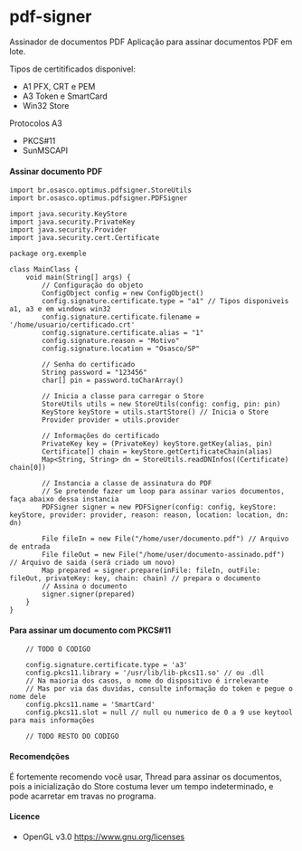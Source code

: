 # pdf-signer
Assinador de documentos PDF
Aplicação para assinar documentos PDF em lote.

Tipos de certitificados disponivel:

* A1 PFX, CRT e PEM
* A3 Token e SmartCard
* Win32 Store

Protocolos A3
* PKCS#11
* SunMSCAPI

#### Assinar documento PDF
```
import br.osasco.optimus.pdfsigner.StoreUtils
import br.osasco.optimus.pdfsigner.PDFSigner

import java.security.KeyStore
import java.security.PrivateKey
import java.security.Provider
import java.security.cert.Certificate

package org.exemple

class MainClass {
    void main(String[] args) {
        // Configuração do objeto
        ConfigObject config = new ConfigObject()
        config.signature.certificate.type = "a1" // Tipos disponiveis a1, a3 e em windows win32
        config.signature.certificate.filename = '/home/usuario/certificado.crt'
        config.signature.certificate.alias = "1"
        config.signature.reason = "Motivo"
        config.signature.location = "Osasco/SP"

        // Senha do certificado
        String password = "123456"
        char[] pin = password.toCharArray()

        // Inicia a classe para carregar o Store
        StoreUtils utils = new StoreUtils(config: config, pin: pin)
        KeyStore keyStore = utils.startStore() // Inicia o Store
        Provider provider = utils.provider
        
        // Informações do certificado
        PrivateKey key = (PrivateKey) keyStore.getKey(alias, pin)
        Certificate[] chain = keyStore.getCertificateChain(alias)
        Map<String, String> dn = StoreUtils.readDNInfos((Certificate) chain[0])
        
        // Instancia a classe de assinatura do PDF
        // Se pretende fazer um loop para assinar varios documentos, faça abaixo dessa instancia
        PDFSigner signer = new PDFSigner(config: config, keyStore: keyStore, provider: provider, reason: reason, location: location, dn: dn)

        File fileIn = new File("/home/user/documento.pdf") // Arquivo de entrada
        File fileOut = new File("/home/user/documento-assinado.pdf") // Arquivo de saida (será criado um novo)
        Map prepared = signer.prepare(inFile: fileIn, outFile: fileOut, privateKey: key, chain: chain) // prepara o documento
        // Assina o documento
        signer.signer(prepared)
    }
}
```

#### Para assinar um documento com PKCS#11

```
    // TODO O CODIGO

    config.signature.certificate.type = 'a3'
    config.pkcs11.library = '/usr/lib/lib-pkcs11.so' // ou .dll
    // Na maioria dos casos, o nome do dispositivo é irrelevante
    // Mas por via das duvidas, consulte informação do token e pegue o nome dele
    config.pkcs11.name = 'SmartCard'
    config.pkcs11.slot = null // null ou numerico de 0 a 9 use keytool para mais informações

    // TODO RESTO DO CODIGO
```

#### Recomendções
É fortemente recomendo você usar, Thread para assinar os documentos, pois a inicialização do Store costuma lever um tempo indeterminado, e pode acarretar em travas no programa.

#### Licence
* OpenGL v3.0 https://www.gnu.org/licenses
